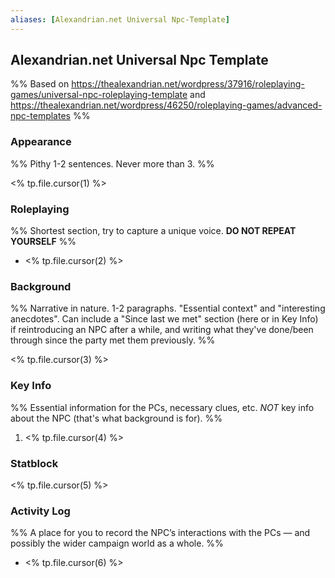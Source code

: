 ```yaml
---
aliases: [Alexandrian.net Universal Npc-Template]
---
```


## Alexandrian.net Universal Npc Template

%% Based on <https://thealexandrian.net/wordpress/37916/roleplaying-games/universal-npc-roleplaying-template> and <https://thealexandrian.net/wordpress/46250/roleplaying-games/advanced-npc-templates> %%

### Appearance

%% Pithy 1-2 sentences. Never more than 3. %%

<% tp.file.cursor(1) %>

### Roleplaying

%% Shortest section, try to capture a unique voice. __DO NOT REPEAT YOURSELF__ %%

- <% tp.file.cursor(2) %>

### Background

%% Narrative in nature. 1-2 paragraphs. "Essential context" and "interesting anecdotes". Can include a "Since last we met" section (here or in Key Info) if reintroducing an NPC after a while, and writing what they've done/been through since the party met them previously. %%

<% tp.file.cursor(3) %>

### Key Info

%% Essential information for the PCs, necessary clues, etc. _NOT_ key info about the NPC (that's what background is for). %%

1. <% tp.file.cursor(4) %>

### Statblock

<% tp.file.cursor(5) %>

### Activity Log 

%% A place for you to record the NPC’s interactions with the PCs — and possibly the wider campaign world as a whole. %%

- <% tp.file.cursor(6) %>
